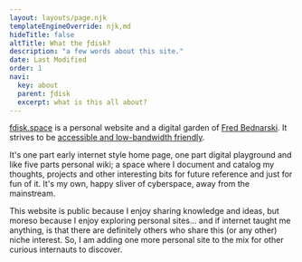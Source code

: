 ```yaml
---
layout: layouts/page.njk
templateEngineOverride: njk,md
hideTitle: false
altTitle: What the ƒdisk?
description: "a few words about this site."
date: Last Modified
order: 1
navi:
  key: about
  parent: ƒdisk
  excerpt: what is this all about?
---
```


[fdisk.space](/thisSite) is a personal website and a digital garden of [Fred Bednarski](/author). It strives to be [accessible and low-bandwidth friendly](/designPhilosophy). 


It's one part early internet style home page, one part digital playground and like five parts personal wiki; a space where I document and catalog my thoughts, projects and other interesting bits for future reference and just for fun of it. It's my own, happy sliver of cyberspace, away from the mainstream.

This website is public because I enjoy sharing knowledge and ideas, but moreso because I enjoy exploring personal sites... and if internet taught me anything, is that there are definitely others who share this (or any other) niche interest. So, I am adding one more personal site to the mix for other curious internauts to discover. 



